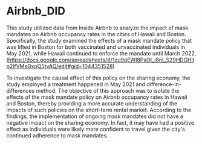 # Airbnb_DID
This study utilized data from Inside Airbnb to analyze the impact of mask mandates on Airbnb occupancy rates in the cities of Hawaii and Boston. Specifically, the study examined the effects of a mask mandate policy that was lifted in Boston for both vaccinated and unvaccinated individuals in May 2021, while Hawaii continued to enforce the mandate until March 2022. (https://docs.google.com/spreadsheets/d/1zu9qEWI8PsOI_i8nI_S29HDGHlIp2lfVMsGxpQ5tvAQ/edit#gid=1044351528)

To investigate the causal effect of this policy on the sharing economy, the study employed a treatment happened in May 2021 and difference-in-differences method. The objective of this approach was to isolate the effects of the mask mandate policy on Airbnb occupancy rates in Hawaii and Boston, thereby providing a more accurate understanding of the impacts of such policies on the short-term rental market. 
According to the findings, the implementation of ongoing mask mandates did not have a negative impact on the sharing economy. In fact, it may have had a positive effect as individuals were likely more confident to travel given the city's continued adherence to mask mandates.

